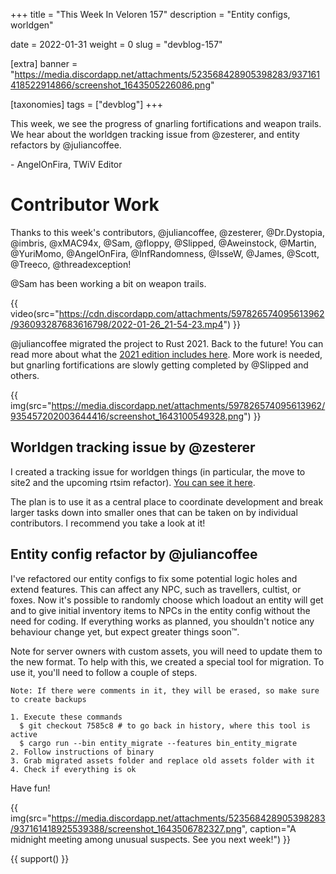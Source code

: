 +++
title = "This Week In Veloren 157"
description = "Entity configs, worldgen"

date = 2022-01-31
weight = 0
slug = "devblog-157"

[extra]
banner = "https://media.discordapp.net/attachments/523568428905398283/937161418522914866/screenshot_1643505226086.png"

[taxonomies]
tags = ["devblog"]
+++

This week, we see the progress of gnarling fortifications and weapon trails. We
hear about the worldgen tracking issue from @zesterer, and entity refactors by @juliancoffee.

\- AngelOnFira, TWiV Editor

# Contributor Work

Thanks to this week's contributors, @juliancoffee, @zesterer, @Dr.Dystopia,
@imbris, @xMAC94x, @Sam, @floppy, @Slipped, @Aweinstock, @Martin, @YuriMomo,
@AngelOnFira, @InfRandomness, @IsseW, @James, @Scott, @Treeco, @threadexception!

@Sam has been working a bit on weapon trails.

{{
    video(src="https://cdn.discordapp.com/attachments/597826574095613962/936093287683616798/2022-01-26_21-54-23.mp4")
}}

@juliancoffee migrated the project to Rust 2021. Back to the future! You can
read more about what the [2021 edition includes
here](https://blog.rust-lang.org/2021/05/11/edition-2021.html). More work is
needed, but gnarling fortifications are slowly getting completed by @Slipped and
others.

{{
    img(src="https://media.discordapp.net/attachments/597826574095613962/935457202003644416/screenshot_1643100549328.png")
}}

## Worldgen tracking issue by @zesterer

I created a tracking issue for worldgen things (in particular, the move to site2
and the upcoming rtsim refactor). [You can see it
here](https://gitlab.com/veloren/veloren/-/issues/1444).

The plan is to use it as a central place to coordinate development and break
larger tasks down into smaller ones that can be taken on by individual
contributors. I recommend you take a look at it!

## Entity config refactor by @juliancoffee

I've refactored our entity configs to fix some potential logic holes and extend
features. This can affect any NPC, such as travellers, cultist, or foxes. Now
it's possible to randomly choose which loadout an entity will get and to give
initial inventory items to NPCs in the entity config without the need for
coding. If everything works as planned, you shouldn't notice any behaviour
change yet, but expect greater things soon™️.

Note for server owners with custom assets, you will need to update them to the
new format. To help with this, we created a special tool for migration. To use
it, you'll need to follow a couple of steps.

```
Note: If there were comments in it, they will be erased, so make sure to create backups

1. Execute these commands
  $ git checkout 7585c8 # to go back in history, where this tool is active
  $ cargo run --bin entity_migrate --features bin_entity_migrate
2. Follow instructions of binary
3. Grab migrated assets folder and replace old assets folder with it
4. Check if everything is ok
```

Have fun!

{{
    img(src="https://media.discordapp.net/attachments/523568428905398283/937161418925539388/screenshot_1643506782327.png",
    caption="A midnight meeting among unusual suspects. See you next week!") }}

{{ support() }}
